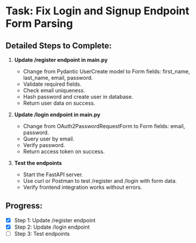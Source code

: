 # Task: Fix Login and Signup Endpoint Form Parsing

## Detailed Steps to Complete:

1. **Update /register endpoint in main.py**  
   - Change from Pydantic UserCreate model to Form fields: first_name, last_name, email, password.  
   - Validate required fields.  
   - Check email uniqueness.  
   - Hash password and create user in database.  
   - Return user data on success.

2. **Update /login endpoint in main.py**  
   - Change from OAuth2PasswordRequestForm to Form fields: email, password.  
   - Query user by email.  
   - Verify password.  
   - Return access token on success.

3. **Test the endpoints**  
   - Start the FastAPI server.  
   - Use curl or Postman to test /register and /login with form data.  
   - Verify frontend integration works without errors.

## Progress:
- [x] Step 1: Update /register endpoint
- [x] Step 2: Update /login endpoint
- [ ] Step 3: Test endpoints
